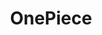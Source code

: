 ---
title: OnePiece
crosslinks:
- one_piece
- youtubot
- u_imguralbumbot
- tmsbmeta
- livven
- anti_gif_bot
- youtubefactsbot
- OnePieceCircleJerk
- manga
- john_yukis_bots
- anime
- OnePieceTC
- alotabot
- DevilFruitIdeas
- botpopularitybot
- funpiece
- gifs
- pics
- place
- respectthreads
---